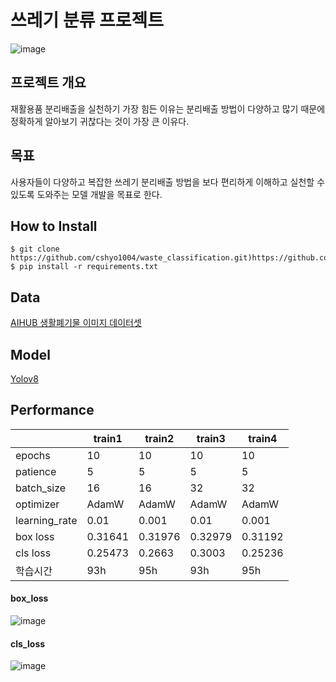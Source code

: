 # 쓰레기 분류 프로젝트
![image](https://github.com/cshyo1004/waste_classification/assets/60250322/9316be04-19dc-4949-9b35-e9775855d9b4)

## 프로젝트 개요
재활용품 분리배출을 실천하기 가장 힘든 이유는 분리배출 방법이 다양하고 많기 때문에 정확하게 알아보기 귀찮다는 것이 가장 큰 이유다. 

## 목표
사용자들이 다양하고 복잡한 쓰레기 분리배출 방법을 보다 편리하게 이해하고 실천할 수 있도록 도와주는 모델 개발을 목표로 한다. 

## How to Install
```
$ git clone https://github.com/cshyo1004/waste_classification.git)https://github.com/cshyo1004/waste_classification.git
$ pip install -r requirements.txt
```

## Data
<a href="https://www.aihub.or.kr/aihubdata/data/view.do?currMenu=115&topMenu=100&aihubDataSe=realm&dataSetSn=140">AIHUB 생활폐기물 이미지 데이터셋</a>

## Model
<a href="https://github.com/ultralytics/ultralytics">Yolov8</a>

## Performance
|  | train1 | train2 | train3 | train4 |
| --- | --- | --- | --- | --- |
| epochs | 10 | 10 | 10 | 10 |
| patience | 5 | 5 | 5 | 5 |
| batch_size | 16 | 16 | 32 | 32 |
| optimizer | AdamW | AdamW | AdamW | AdamW |
| learning_rate | 0.01 | 0.001 | 0.01 | 0.001 |
| box loss | 0.31641 | 0.31976 | 0.32979 | 0.31192 |
| cls loss | 0.25473 | 0.2663 | 0.3003 | 0.25236 |
| 학습시간 | 93h | 95h | 93h | 95h |

#### box_loss
![image](https://github.com/cshyo1004/waste_classification/assets/60250322/4f82145c-7510-4f42-99ee-d92cfc922e7a)
#### cls_loss
![image](https://github.com/cshyo1004/waste_classification/assets/60250322/bb541fef-7390-46c0-b9f6-80a0fdaecd0f)
